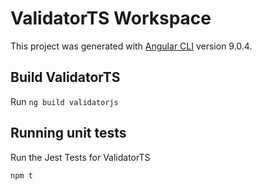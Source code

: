 # ValidatorTS Workspace

This project was generated with [Angular CLI](https://github.com/angular/angular-cli) version 9.0.4.

## Build ValidatorTS

Run `ng build validatorjs`



## Running unit tests

Run the Jest Tests for ValidatorTS

`npm t`